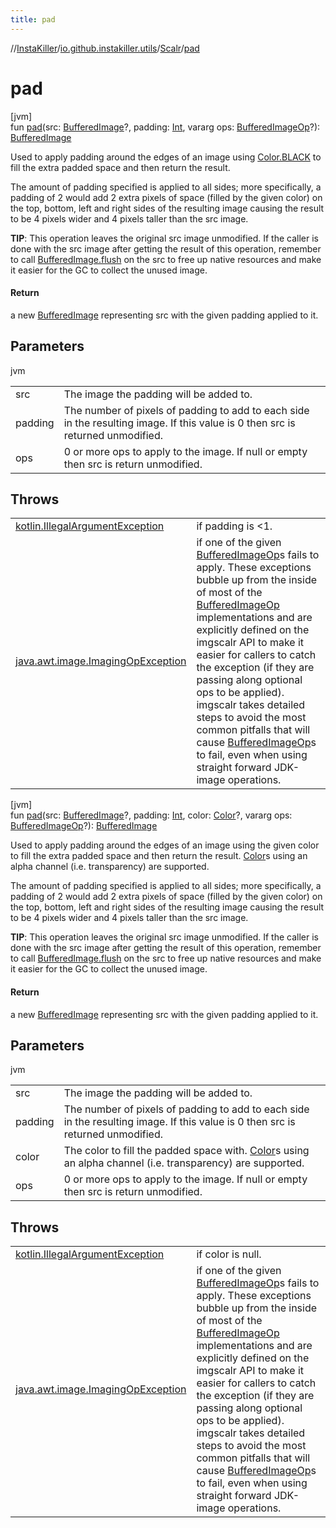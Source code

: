 ```yaml
---
title: pad
---
```

//[InstaKiller](../../../index.html)/[io.github.instakiller.utils](../index.html)/[Scalr](index.html)/[pad](pad.html)



# pad



[jvm]\
fun [pad](pad.html)(src: [BufferedImage](https://docs.oracle.com/javase/8/docs/api/java/awt/image/BufferedImage.html)?, padding: [Int](https://kotlinlang.org/api/latest/jvm/stdlib/kotlin/-int/index.html), vararg ops: [BufferedImageOp](https://docs.oracle.com/javase/8/docs/api/java/awt/image/BufferedImageOp.html)?): [BufferedImage](https://docs.oracle.com/javase/8/docs/api/java/awt/image/BufferedImage.html)



Used to apply padding around the edges of an image using [Color.BLACK](https://docs.oracle.com/javase/8/docs/api/java/awt/Color.html#BLACK--) to fill the extra padded space and then return the result.



The amount of padding specified is applied to all sides; more specifically, a padding of 2 would add 2 extra pixels of space (filled by the given color) on the top, bottom, left and right sides of the resulting image causing the result to be 4 pixels wider and 4 pixels taller than the src image.



**TIP**: This operation leaves the original src image unmodified. If the caller is done with the src image after getting the result of this operation, remember to call [BufferedImage.flush](https://docs.oracle.com/javase/8/docs/api/java/awt/image/BufferedImage.html#flush--) on the src to free up native resources and make it easier for the GC to collect the unused image.



#### Return



a new [BufferedImage](https://docs.oracle.com/javase/8/docs/api/java/awt/image/BufferedImage.html) representing src with the given padding applied to it.



## Parameters


jvm

| | |
|---|---|
| src | The image the padding will be added to. |
| padding | The number of pixels of padding to add to each side in the resulting image. If this value is 0 then src is returned unmodified. |
| ops | 0 or more ops to apply to the image. If null or empty then src is return unmodified. |



## Throws


| | |
|---|---|
| [kotlin.IllegalArgumentException](https://kotlinlang.org/api/latest/jvm/stdlib/kotlin/-illegal-argument-exception/index.html) | if padding is <1. |
| [java.awt.image.ImagingOpException](https://docs.oracle.com/javase/8/docs/api/java/awt/image/ImagingOpException.html) | if one of the given [BufferedImageOp](https://docs.oracle.com/javase/8/docs/api/java/awt/image/BufferedImageOp.html)s fails to apply. These exceptions bubble up from the inside of most of the [BufferedImageOp](https://docs.oracle.com/javase/8/docs/api/java/awt/image/BufferedImageOp.html) implementations and are explicitly defined on the imgscalr API to make it easier for callers to catch the exception (if they are passing along optional ops to be applied). imgscalr takes detailed steps to avoid the most common pitfalls that will cause [BufferedImageOp](https://docs.oracle.com/javase/8/docs/api/java/awt/image/BufferedImageOp.html)s to fail, even when using straight forward JDK-image operations. |




[jvm]\
fun [pad](pad.html)(src: [BufferedImage](https://docs.oracle.com/javase/8/docs/api/java/awt/image/BufferedImage.html)?, padding: [Int](https://kotlinlang.org/api/latest/jvm/stdlib/kotlin/-int/index.html), color: [Color](https://docs.oracle.com/javase/8/docs/api/java/awt/Color.html)?, vararg ops: [BufferedImageOp](https://docs.oracle.com/javase/8/docs/api/java/awt/image/BufferedImageOp.html)?): [BufferedImage](https://docs.oracle.com/javase/8/docs/api/java/awt/image/BufferedImage.html)



Used to apply padding around the edges of an image using the given color to fill the extra padded space and then return the result. [Color](https://docs.oracle.com/javase/8/docs/api/java/awt/Color.html)s using an alpha channel (i.e. transparency) are supported.



The amount of padding specified is applied to all sides; more specifically, a padding of 2 would add 2 extra pixels of space (filled by the given color) on the top, bottom, left and right sides of the resulting image causing the result to be 4 pixels wider and 4 pixels taller than the src image.



**TIP**: This operation leaves the original src image unmodified. If the caller is done with the src image after getting the result of this operation, remember to call [BufferedImage.flush](https://docs.oracle.com/javase/8/docs/api/java/awt/image/BufferedImage.html#flush--) on the src to free up native resources and make it easier for the GC to collect the unused image.



#### Return



a new [BufferedImage](https://docs.oracle.com/javase/8/docs/api/java/awt/image/BufferedImage.html) representing src with the given padding applied to it.



## Parameters


jvm

| | |
|---|---|
| src | The image the padding will be added to. |
| padding | The number of pixels of padding to add to each side in the resulting image. If this value is 0 then src is returned unmodified. |
| color | The color to fill the padded space with. [Color](https://docs.oracle.com/javase/8/docs/api/java/awt/Color.html)s using an alpha channel (i.e. transparency) are supported. |
| ops | 0 or more ops to apply to the image. If null or empty then src is return unmodified. |



## Throws


| | |
|---|---|
| [kotlin.IllegalArgumentException](https://kotlinlang.org/api/latest/jvm/stdlib/kotlin/-illegal-argument-exception/index.html) | if color is null. |
| [java.awt.image.ImagingOpException](https://docs.oracle.com/javase/8/docs/api/java/awt/image/ImagingOpException.html) | if one of the given [BufferedImageOp](https://docs.oracle.com/javase/8/docs/api/java/awt/image/BufferedImageOp.html)s fails to apply. These exceptions bubble up from the inside of most of the [BufferedImageOp](https://docs.oracle.com/javase/8/docs/api/java/awt/image/BufferedImageOp.html) implementations and are explicitly defined on the imgscalr API to make it easier for callers to catch the exception (if they are passing along optional ops to be applied). imgscalr takes detailed steps to avoid the most common pitfalls that will cause [BufferedImageOp](https://docs.oracle.com/javase/8/docs/api/java/awt/image/BufferedImageOp.html)s to fail, even when using straight forward JDK-image operations. |




